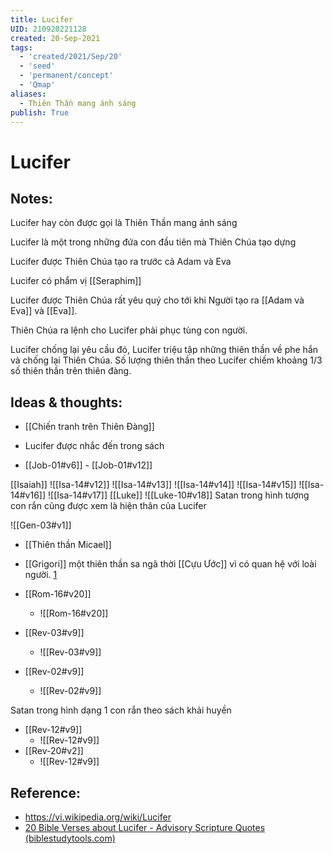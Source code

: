 ```yaml
---
title: Lucifer
UID: 210920221128
created: 20-Sep-2021
tags:
  - 'created/2021/Sep/20'
  - 'seed'
  - 'permanent/concept'
  - 'Qmap'
aliases:
  - Thiên Thần mang ánh sáng
publish: True
---
```

# Lucifer

## Notes:
Lucifer hay còn được gọi là Thiên Thần mang ánh sáng

Lucifer là một trong những đứa con đầu tiên mà Thiên Chúa tạo dựng

Lucifer được Thiên Chúa tạo ra trước cả Adam và Eva

Lucifer có phẩm vị [[Seraphim]]

Lucifer được Thiên Chúa rất yêu quý cho tới khi Người tạo ra [[Adam và Eva]] và [[Eva]].

Thiên Chúa ra lệnh cho Lucifer phải phục tùng con người.

Lucifer chống lại yêu cầu đó, Lucifer triệu tập những thiên thần về phe hắn và chống lại Thiên Chúa. Số lượng thiên thần theo Lucifer chiếm khoảng 1/3 số thiên thần trên thiên đàng.

## Ideas & thoughts:
- [[Chiến tranh trên Thiên Đàng]]
- Lucifer được nhắc đến trong sách

- [[Job-01#v6]] - [[Job-01#v12]]

[[Isaiah]]
![[Isa-14#v12]]
![[Isa-14#v13]]
![[Isa-14#v14]]
![[Isa-14#v15]]
![[Isa-14#v16]]
![[Isa-14#v17]]
[[Luke]]
![[Luke-10#v18]]
Satan trong hình tượng con rắn cũng được xem là hiện thân của Lucifer

![[Gen-03#v1]]

- [[Thiên thần Micael]]
- [[Grigori]] một thiên thần sa ngã thời [[Cựu Ước]] vì có quan hệ với loài người. [1](https://chuyenbian.com/bi-an-cau-chuyen-ve-grigori-thien-than-sa-nga-xuong-tran-gian-day-doa-loai-nguoi/)

- [[Rom-16#v20]]
	- ![[Rom-16#v20]]
- [[Rev-03#v9]]
	- ![[Rev-03#v9]]
- [[Rev-02#v9]]
	- ![[Rev-02#v9]]

Satan trong hình dạng 1 con rắn theo sách khải huyền

- [[Rev-12#v9]]
	- ![[Rev-12#v9]]
- [[Rev-20#v2]]
	- ![[Rev-12#v9]]

## Reference:
- https://vi.wikipedia.org/wiki/Lucifer
- [20 Bible Verses about Lucifer - Advisory Scripture Quotes (biblestudytools.com)](https://www.biblestudytools.com/topical-verses/bible-verses-about-lucifer/)
